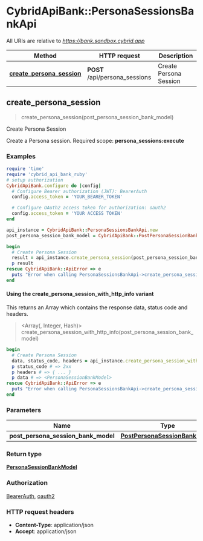 # CybridApiBank::PersonaSessionsBankApi

All URIs are relative to *https://bank.sandbox.cybrid.app*

| Method | HTTP request | Description |
| ------ | ------------ | ----------- |
| [**create_persona_session**](PersonaSessionsBankApi.md#create_persona_session) | **POST** /api/persona_sessions | Create Persona Session |


## create_persona_session

> <PersonaSessionBankModel> create_persona_session(post_persona_session_bank_model)

Create Persona Session

Create a Persona session.  Required scope: **persona_sessions:execute**

### Examples

```ruby
require 'time'
require 'cybrid_api_bank_ruby'
# setup authorization
CybridApiBank.configure do |config|
  # Configure Bearer authorization (JWT): BearerAuth
  config.access_token = 'YOUR_BEARER_TOKEN'

  # Configure OAuth2 access token for authorization: oauth2
  config.access_token = 'YOUR ACCESS TOKEN'
end

api_instance = CybridApiBank::PersonaSessionsBankApi.new
post_persona_session_bank_model = CybridApiBank::PostPersonaSessionBankModel.new({persona_inquiry_id: 'persona_inquiry_id_example', identity_verification_guid: 'identity_verification_guid_example'}) # PostPersonaSessionBankModel | 

begin
  # Create Persona Session
  result = api_instance.create_persona_session(post_persona_session_bank_model)
  p result
rescue CybridApiBank::ApiError => e
  puts "Error when calling PersonaSessionsBankApi->create_persona_session: #{e}"
end
```

#### Using the create_persona_session_with_http_info variant

This returns an Array which contains the response data, status code and headers.

> <Array(<PersonaSessionBankModel>, Integer, Hash)> create_persona_session_with_http_info(post_persona_session_bank_model)

```ruby
begin
  # Create Persona Session
  data, status_code, headers = api_instance.create_persona_session_with_http_info(post_persona_session_bank_model)
  p status_code # => 2xx
  p headers # => { ... }
  p data # => <PersonaSessionBankModel>
rescue CybridApiBank::ApiError => e
  puts "Error when calling PersonaSessionsBankApi->create_persona_session_with_http_info: #{e}"
end
```

### Parameters

| Name | Type | Description | Notes |
| ---- | ---- | ----------- | ----- |
| **post_persona_session_bank_model** | [**PostPersonaSessionBankModel**](PostPersonaSessionBankModel.md) |  |  |

### Return type

[**PersonaSessionBankModel**](PersonaSessionBankModel.md)

### Authorization

[BearerAuth](../README.md#BearerAuth), [oauth2](../README.md#oauth2)

### HTTP request headers

- **Content-Type**: application/json
- **Accept**: application/json


